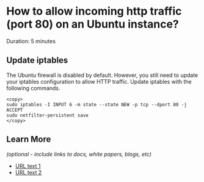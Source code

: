 # How to allow incoming http traffic (port 80) on an Ubuntu instance?
Duration: 5 minutes

## Update iptables

The Ubuntu firewall is disabled by default. However, you still need to update your iptables configuration to allow HTTP traffic. Update iptables with the following commands.

```
<copy>
sudo iptables -I INPUT 6 -m state --state NEW -p tcp --dport 80 -j ACCEPT
sudo netfilter-persistent save
</copy>
```

## Learn More

*(optional - include links to docs, white papers, blogs, etc)*

* [URL text 1](http://docs.oracle.com)
* [URL text 2](http://docs.oracle.com)



